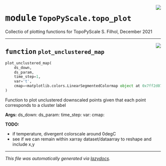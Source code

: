 <!-- markdownlint-disable -->

<a href="https://github.com/ArcticSnow/TopoPyScale/TopoPyScale/topo_plot#L0"><img align="right" style="float:right;" src="https://img.shields.io/badge/-source-cccccc?style=flat-square"></a>

# <kbd>module</kbd> `TopoPyScale.topo_plot`
Collectio of plotting functions for TopoPyScale S. Filhol, December 2021 


---

<a href="https://github.com/ArcticSnow/TopoPyScale/TopoPyScale/topo_plot/plot_unclustered_map#L10"><img align="right" style="float:right;" src="https://img.shields.io/badge/-source-cccccc?style=flat-square"></a>

## <kbd>function</kbd> `plot_unclustered_map`

```python
plot_unclustered_map(
    ds_down,
    ds_param,
    time_step=1,
    var='t',
    cmap=<matplotlib.colors.LinearSegmentedColormap object at 0x7ff2d07c7a30>
)
```

Function to plot unclustered downscaled points given that each point corresponds to a cluster label 



**Args:**
  ds_down:  ds_param:  time_step:  var:  cmap: 



**TODO:**
 
- if temperature, divergent colorscale around 0degC 
- see if we can remain within xarray dataset/dataarray to reshape and include x,y 




---

_This file was automatically generated via [lazydocs](https://github.com/ml-tooling/lazydocs)._
